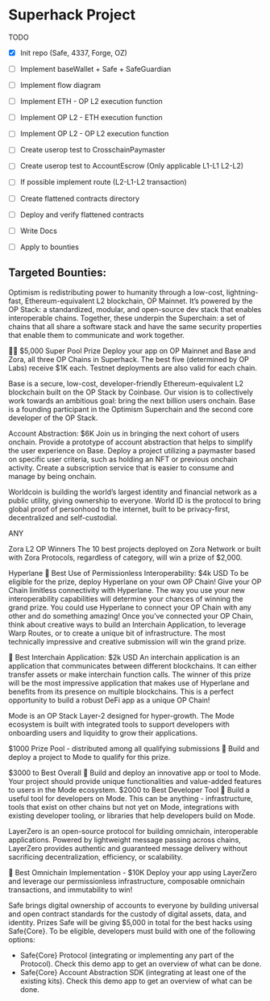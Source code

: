 # Superhack Project

TODO

- [x] Init repo (Safe, 4337, Forge, OZ)
- [ ] Implement baseWallet + Safe + SafeGuardian
- [ ] Implement flow diagram
- [ ] Implement ETH - OP L2 execution function
- [ ] Implement OP L2 - ETH execution function
- [ ] Implement OP L2 - OP L2 execution function
- [ ] Create userop test to CrosschainPaymaster
- [ ] Create userop test to AccountEscrow (Only applicable L1-L1 L2-L2)
- [ ] If possible implement route (L2-L1-L2 transaction)
- [ ] Create flattened contracts directory
- [ ] Deploy and verify flattened contracts
- [ ] Write Docs
- [ ] Apply to bounties


## Targeted Bounties:

Optimism is redistributing power to humanity through a low-cost, lightning-fast, Ethereum-equivalent L2 blockchain, OP Mainnet. It’s powered by the OP Stack: a standardized, modular, and open-source dev stack that enables interoperable chains. Together, these underpin the Superchain: a set of chains that all share a software stack and have the same security properties that enable them to communicate and work together.

🏊‍♀️ $5,000 Super Pool Prize
Deploy your app on OP Mainnet and Base and Zora, all three OP Chains in Superhack. The best five (determined by OP Labs) receive $1K each. Testnet deployments are also valid for each chain.



Base is a secure, low-cost, developer-friendly Ethereum-equivalent L2 blockchain built on the OP Stack by Coinbase. Our vision is to collectively work towards an ambitious goal: bring the next billion users onchain. Base is a founding participant in the Optimism Superchain and the second core developer of the OP Stack.

Account Abstraction: $6K
Join us in bringing the next cohort of users onchain. Provide a prototype of account abstraction that helps to simplify the user experience on Base. Deploy a project utilizing a paymaster based on specific user criteria, such as holding an NFT or previous onchain activity. Create a subscription service that is easier to consume and manage by being onchain.


Worldcoin is building the world’s largest identity and financial network as a public utility, giving ownership to everyone. World ID is the protocol to bring global proof of personhood to the internet, built to be privacy-first, decentralized and self-custodial.

ANY


Zora L2 OP Winners
The 10 best projects deployed on Zora Network or built with Zora Protocols, regardless of category, will win a prize of $2,000.


Hyperlane 🥇 Best Use of Permissionless Interoperability: $4k USD
To be eligible for the prize, deploy Hyperlane on your own OP Chain! Give your OP Chain limitless connectivity with Hyperlane. The way you use your new interoperability capabilities will determine your chances of winning the grand prize. You could use Hyperlane to connect your OP Chain with any other and do something amazing! Once you’ve connected your OP Chain, think about creative ways to build an Interchain Application, to leverage Warp Routes, or to create a unique bit of infrastructure. The most technically impressive and creative submission will win the grand prize.

🎼 Best Interchain Application: $2k USD
An interchain application is an application that communicates between different blockchains. It can either transfer assets or make interchain function calls. The winner of this prize will be the most impressive application that makes use of Hyperlane and benefits from its presence on multiple blockchains. This is a perfect opportunity to build a robust DeFi app as a unique OP Chain!


Mode is an OP Stack Layer-2 designed for hyper-growth. The Mode ecosystem is built with integrated tools to support developers with onboarding users and liquidity to grow their applications.

$1000 Prize Pool - distributed among all qualifying submissions 🎱
Build and deploy a project to Mode to qualify for this prize.

$3000 to Best Overall 🥇 Build and deploy an innovative app or tool to Mode. Your project should provide unique functionalities and value-added features to users in the Mode ecosystem.
$2000 to Best Developer Tool 🤝 Build a useful tool for developers on Mode. This can be anything - infrastructure, tools that exist on other chains but not yet on Mode, integrations with existing developer tooling, or libraries that help developers build on Mode.


LayerZero is an open-source protocol for building omnichain, interoperable applications. Powered by lightweight message passing across chains, LayerZero provides authentic and guaranteed message delivery without sacrificing decentralization, efficiency, or scalability.

🚀 Best Omnichain Implementation - $10K
Deploy your app using LayerZero and leverage our permissionless infrastructure, composable omnichain transactions, and immutability to win!


Safe brings digital ownership of accounts to everyone by building universal and open contract standards for the custody of digital assets, data, and identity.
Prizes
Safe will be giving $5,000 in total for the best hacks using Safe{Core}. To be eligible, developers must build with one of the following options:
* Safe{Core} Protocol (integrating or implementing any part of the Protocol). Check this demo app to get an overview of what can be done.
* Safe{Core} Account Abstraction SDK (integrating at least one of the existing kits). Check this demo app to get an overview of what can be done.

